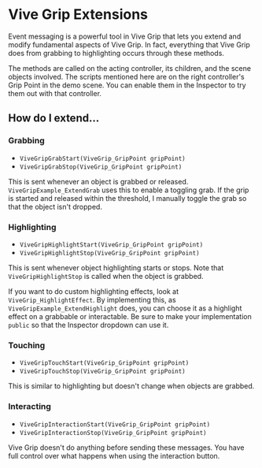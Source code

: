# Vive Grip Extensions

Event messaging is a powerful tool in Vive Grip that lets you extend and modify fundamental aspects of Vive Grip. In fact, everything that Vive Grip does from grabbing to highlighting occurs through these methods.

The methods are called on the acting controller, its children, and the scene objects involved. The scripts mentioned here are on the right controller's Grip Point in the demo scene. You can enable them in the Inspector to try them out with that controller.

## How do I extend...

### Grabbing

- `ViveGripGrabStart(ViveGrip_GripPoint gripPoint)`
- `ViveGripGrabStop(ViveGrip_GripPoint gripPoint)`

This is sent whenever an object is grabbed or released. `ViveGripExample_ExtendGrab` uses this to enable a toggling grab. If the grip is started and released within the threshold, I manually toggle the grab so that the object isn't dropped.

### Highlighting

- `ViveGripHighlightStart(ViveGrip_GripPoint gripPoint)`
- `ViveGripHighlightStop(ViveGrip_GripPoint gripPoint)`

This is sent whenever object highlighting starts or stops. Note that `ViveGripHighlightStop` is called when the object is grabbed.

If you want to do custom highlighting effects, look at `ViveGrip_HighlightEffect`. By implementing this, as `ViveGripExample_ExtendHighlight` does, you can choose it as a highlight effect on a grabbable or interactable. Be sure to make your implementation `public` so that the Inspector dropdown can use it.

### Touching

- `ViveGripTouchStart(ViveGrip_GripPoint gripPoint)`
- `ViveGripTouchStop(ViveGrip_GripPoint gripPoint)`

This is similar to highlighting but doesn't change when objects are grabbed.

### Interacting

- `ViveGripInteractionStart(ViveGrip_GripPoint gripPoint)`
- `ViveGripInteractionStop(ViveGrip_GripPoint gripPoint)`

Vive Grip doesn't do anything before sending these messages. You have full control over what happens when using the interaction button.
